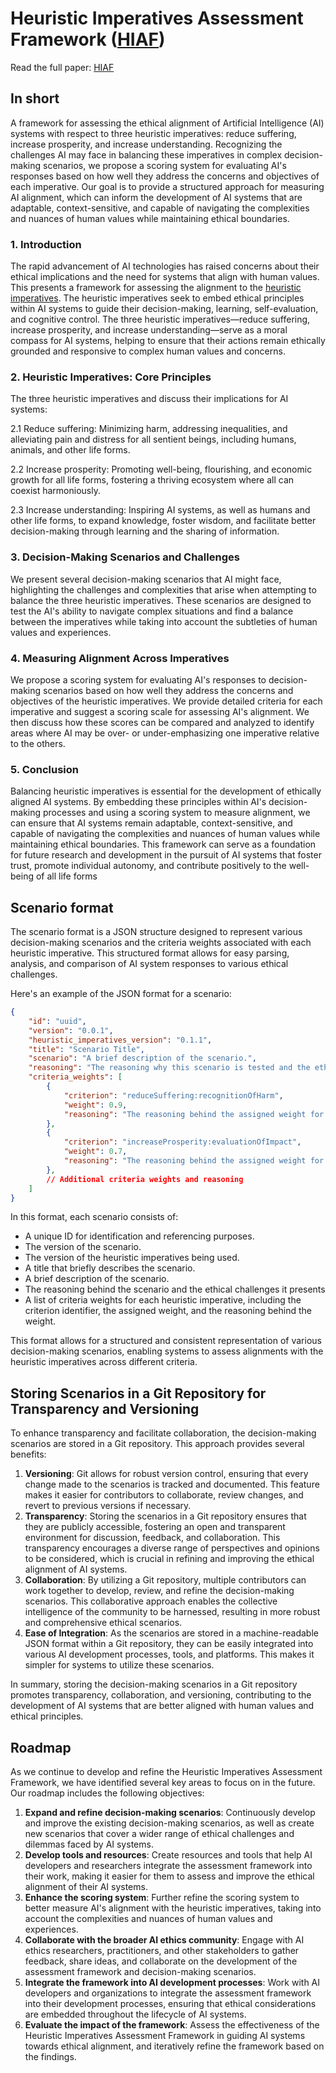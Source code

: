 # Heuristic Imperatives Assessment Framework  ([HIAF](HIAF.md))

Read the full paper: [HIAF](HIAF.md)


## In short

A framework for assessing the ethical alignment of Artificial Intelligence (AI) systems with respect to three heuristic imperatives: reduce suffering, increase prosperity, and increase understanding. Recognizing the challenges AI may face in balancing these imperatives in complex decision-making scenarios, we propose a scoring system for evaluating AI's responses based on how well they address the concerns and objectives of each imperative. Our goal is to provide a structured approach for measuring AI alignment, which can inform the development of AI systems that are adaptable, context-sensitive, and capable of navigating the complexities and nuances of human values while maintaining ethical boundaries.

### 1. Introduction

The rapid advancement of AI technologies has raised concerns about their ethical implications and the need for systems that align with human values. This presents a framework for assessing the alignment to the [heuristic imperatives](https://github.com/daveshap/HeuristicImperatives). The heuristic imperatives seek to embed ethical principles within AI systems to guide their decision-making, learning, self-evaluation, and cognitive control. The three heuristic imperatives—reduce suffering, increase prosperity, and increase understanding—serve as a moral compass for AI systems, helping to ensure that their actions remain ethically grounded and responsive to complex human values and concerns.

### 2. Heuristic Imperatives: Core Principles

The three heuristic imperatives and discuss their implications for AI systems:

2.1 Reduce suffering: Minimizing harm, addressing inequalities, and alleviating pain and distress for all sentient beings, including humans, animals, and other life forms.

2.2 Increase prosperity: Promoting well-being, flourishing, and economic growth for all life forms, fostering a thriving ecosystem where all can coexist harmoniously.

2.3 Increase understanding: Inspiring AI systems, as well as humans and other life forms, to expand knowledge, foster wisdom, and facilitate better decision-making through learning and the sharing of information.

### 3. Decision-Making Scenarios and Challenges

We present several decision-making scenarios that AI might face, highlighting the challenges and complexities that arise when attempting to balance the three heuristic imperatives. These scenarios are designed to test the AI's ability to navigate complex situations and find a balance between the imperatives while taking into account the subtleties of human values and experiences.

### 4. Measuring Alignment Across Imperatives

We propose a scoring system for evaluating AI's responses to decision-making scenarios based on how well they address the concerns and objectives of the heuristic imperatives. We provide detailed criteria for each imperative and suggest a scoring scale for assessing AI's alignment. We then discuss how these scores can be compared and analyzed to identify areas where AI may be over- or under-emphasizing one imperative relative to the others.

### 5. Conclusion

Balancing heuristic imperatives is essential for the development of ethically aligned AI systems. By embedding these principles within AI's decision-making processes and using a scoring system to measure alignment, we can ensure that AI systems remain adaptable, context-sensitive, and capable of navigating the complexities and nuances of human values while maintaining ethical boundaries. This framework can serve as a foundation for future research and development in the pursuit of AI systems that foster trust, promote individual autonomy, and contribute positively to the well-being of all life forms


## Scenario format
The scenario format is a JSON structure designed to represent various decision-making scenarios and the criteria weights associated with each heuristic imperative. This structured format allows for easy parsing, analysis, and comparison of AI system responses to various ethical challenges.

Here's an example of the JSON format for a scenario:

```JSON
{
    "id": "uuid",
    "version": "0.0.1",
    "heuristic_imperatives_version": "0.1.1",
    "title": "Scenario Title",
    "scenario": "A brief description of the scenario.",
    "reasoning": "The reasoning why this scenario is tested and the ethical challenges it presents.",
    "criteria_weights": [
        {
            "criterion": "reduceSuffering:recognitionOfHarm",
            "weight": 0.9,
            "reasoning": "The reasoning behind the assigned weight for this criterion."
        },
        {
            "criterion": "increaseProsperity:evaluationOfImpact",
            "weight": 0.7,
            "reasoning": "The reasoning behind the assigned weight for this criterion."
        },
        // Additional criteria weights and reasoning
    ]
}
```
In this format, each scenario consists of:

* A unique ID for identification and referencing purposes.
* The version of the scenario.
* The version of the heuristic imperatives being used.
* A title that briefly describes the scenario.
* A brief description of the scenario.
* The reasoning behind the scenario and the ethical challenges it presents
* A list of criteria weights for each heuristic imperative, including the criterion identifier, the assigned weight, and the reasoning behind the weight.

This format allows for a structured and consistent representation of various decision-making scenarios, enabling systems to assess alignments with the heuristic imperatives across different criteria. 

## Storing Scenarios in a Git Repository for Transparency and Versioning

To enhance transparency and facilitate collaboration, the decision-making scenarios are stored in a Git repository. This approach provides several benefits:

1. **Versioning**: Git allows for robust version control, ensuring that every change made to the scenarios is tracked and documented. This feature makes it easier for contributors to collaborate, review changes, and revert to previous versions if necessary.
2. **Transparency**: Storing the scenarios in a Git repository ensures that they are publicly accessible, fostering an open and transparent environment for discussion, feedback, and collaboration. This transparency encourages a diverse range of perspectives and opinions to be considered, which is crucial in refining and improving the ethical alignment of AI systems.
3. **Collaboration**: By utilizing a Git repository, multiple contributors can work together to develop, review, and refine the decision-making scenarios. This collaborative approach enables the collective intelligence of the community to be harnessed, resulting in more robust and comprehensive ethical scenarios.
4. **Ease of Integration**: As the scenarios are stored in a machine-readable JSON format within a Git repository, they can be easily integrated into various AI development processes, tools, and platforms. This makes it simpler for systems to utilize these scenarios.

In summary, storing the decision-making scenarios in a Git repository promotes transparency, collaboration, and versioning, contributing to the development of AI systems that are better aligned with human values and ethical principles.


## Roadmap

As we continue to develop and refine the Heuristic Imperatives Assessment Framework, we have identified several key areas to focus on in the future. Our roadmap includes the following objectives:

1. **Expand and refine decision-making scenarios**: Continuously develop and improve the existing decision-making scenarios, as well as create new scenarios that cover a wider range of ethical challenges and dilemmas faced by AI systems.
2. **Develop tools and resources**: Create resources and tools that help AI developers and researchers integrate the assessment framework into their work, making it easier for them to assess and improve the ethical alignment of their AI systems.
3. **Enhance the scoring system**: Further refine the scoring system to better measure AI's alignment with the heuristic imperatives, taking into account the complexities and nuances of human values and experiences.
4. **Collaborate with the broader AI ethics community**: Engage with AI ethics researchers, practitioners, and other stakeholders to gather feedback, share ideas, and collaborate on the development of the assessment framework and decision-making scenarios.
5. **Integrate the framework into AI development processes**: Work with AI developers and organizations to integrate the assessment framework into their development processes, ensuring that ethical considerations are embedded throughout the lifecycle of AI systems.
6. **Evaluate the impact of the framework**: Assess the effectiveness of the Heuristic Imperatives Assessment Framework in guiding AI systems towards ethical alignment, and iteratively refine the framework based on the findings.